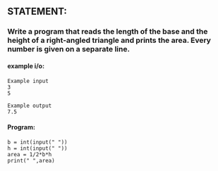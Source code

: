 ## STATEMENT:
### Write a program that reads the length of the base and the height of a right-angled triangle and prints the area. Every number is given on a separate line.
#### example i/o:
```
Example input
3
5

Example output
7.5
```
#### Program:
```
b = int(input(" "))
h = int(input(" "))
area = 1/2*b*h
print(" ",area)
```

